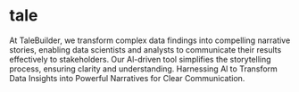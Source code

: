 # tale

At TaleBuilder, we transform complex data findings into compelling narrative stories, enabling data scientists and analysts to communicate their results effectively to stakeholders. Our Al-driven tool simplifies the storytelling process, ensuring clarity and understanding.
Harnessing Al to Transform Data Insights into Powerful Narratives for
Clear Communication.


